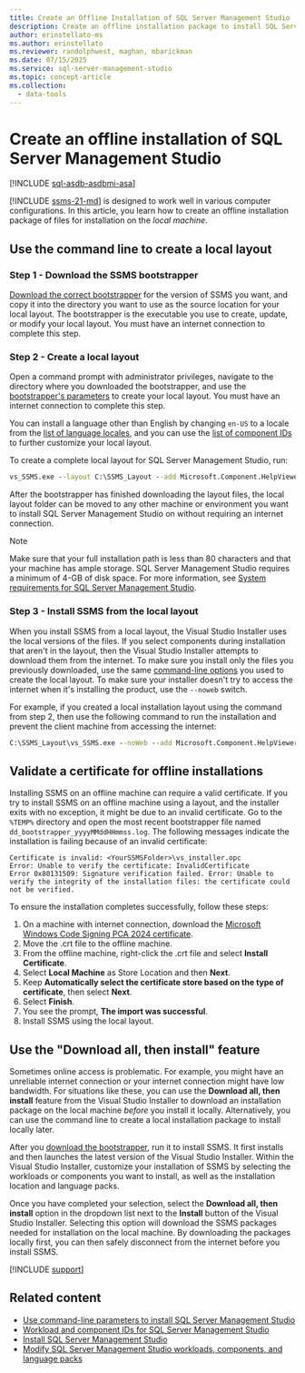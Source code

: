 ```yaml
---
title: Create an Offline Installation of SQL Server Management Studio
description: Create an offline installation package to install SQL Server Management Studio (SSMS) offline when you have an unreliable internet connection or low bandwidth.
author: erinstellato-ms
ms.author: erinstellato
ms.reviewer: randolphwest, maghan, mbarickman
ms.date: 07/15/2025
ms.service: sql-server-management-studio
ms.topic: concept-article
ms.collection:
  - data-tools
---
```

# Create an offline installation of SQL Server Management Studio

[!INCLUDE [sql-asdb-asdbmi-asa](../includes/applies-to-version/sql-asdb-asdbmi-asa.md)]

[!INCLUDE [ssms-21-md](../includes/ssms-21-md.md)] is designed to work well in various computer configurations. In this article, you learn how to create an offline installation package of files for installation on the *local machine*.

## Use the command line to create a local layout

### Step 1 - Download the SSMS bootstrapper

[Download the correct bootstrapper](install.md) for the version of SSMS you want, and copy it into the directory you want to use as the source location for your local layout. The bootstrapper is the executable you use to create, update, or modify your local layout. You must have an internet connection to complete this step.

### Step 2 - Create a local layout

Open a command prompt with administrator privileges, navigate to the directory where you downloaded the bootstrapper, and use the [bootstrapper's parameters](command-line-parameters.md#layout-command-and-command-line-parameters) to create your local layout. You must have an internet connection to complete this step.

You can install a language other than English by changing `en-US` to a locale from the [list of language locales](command-line-parameters.md#list-of-language-locales), and you can use the [list of component IDs](workload-component-ids.md) to further customize your local layout.

To create a complete local layout for SQL Server Management Studio, run:

```cmd
vs_SSMS.exe --layout C:\SSMS_Layout --add Microsoft.Component.HelpViewer
```

After the bootstrapper has finished downloading the layout files, the local layout folder can be moved to any other machine or environment you want to install SQL Server Management Studio on without requiring an internet connection.

> [!NOTE]  
> Make sure that your full installation path is less than 80 characters and that your machine has ample storage. SQL Server Management Studio requires a minimum of 4-GB of disk space. For more information, see [System requirements for SQL Server Management Studio](../system-requirements.md).

### Step 3 - Install SSMS from the local layout

When you install SSMS from a local layout, the Visual Studio Installer uses the local versions of the files. If you select components during installation that aren't in the layout, then the Visual Studio Installer attempts to download them from the internet. To make sure you install only the files you previously downloaded, use the same [command-line options](command-line-parameters.md) you used to create the local layout. To make sure your installer doesn't try to access the internet when it's installing the product, use the `--noweb` switch.

For example, if you created a local installation layout using the command from step 2, then use the following command to run the installation and prevent the client machine from accessing the internet:

```cmd
C:\SSMS_Layout\vs_SSMS.exe --noWeb --add Microsoft.Component.HelpViewer
```

## Validate a certificate for offline installations

Installing SSMS on an offline machine can require a valid certificate. If you try to install SSMS on an offline machine using a layout, and the installer exits with no exception, it might be due to an invalid certificate. Go to the `%TEMP%` directory and open the most recent bootstrapper file named `dd_bootstrapper_yyyyMMddHHmmss.log`. The following messages indicate the installation is failing because of an invalid certificate:

```output
Certificate is invalid: <YourSSMSFolder>\vs_installer.opc
Error: Unable to verify the certificate: InvalidCertificate
Error 0x80131509: Signature verification failed. Error: Unable to verify the integrity of the installation files: the certificate could not be verified.
```

To ensure the installation completes successfully, follow these steps:

1. On a machine with internet connection, download the [Microsoft Windows Code Signing PCA 2024 certificate](https://www.microsoft.com/pkiops/certs/Microsoft%20Windows%20Code%20Signing%20PCA%202024.crt).
1. Move the .crt file to the offline machine.
1. From the offline machine, right-click the .crt file and select **Install Certificate**.
1. Select **Local Machine** as Store Location and then **Next**.
1. Keep **Automatically select the certificate store based on the type of certificate**, then select **Next**.
1. Select **Finish**.
1. You see the prompt, **The import was successful**.
1. Install SSMS using the local layout.

## Use the "Download all, then install" feature

Sometimes online access is problematic. For example, you might have an unreliable internet connection or your internet connection might have low bandwidth. For situations like these, you can use the **Download all, then install** feature from the Visual Studio Installer to download an installation package on the local machine *before* you install it locally. Alternatively, you can use the command line to create a local installation package to install locally later.

After you [download the bootstrapper](#step-1---download-the-ssms-bootstrapper), run it to install SSMS. It first installs and then launches the latest version of the Visual Studio Installer. Within the Visual Studio Installer, customize your installation of SSMS by selecting the workloads or components you want to install, as well as the installation location and language packs.

Once you have completed your selection, select the **Download all, then install** option in the dropdown list next to the **Install** button of the Visual Studio Installer. Selecting this option will download the SSMS packages needed for installation on the local machine. By downloading the packages locally first, you can then safely disconnect from the internet before you install SSMS.

[!INCLUDE [support](../includes/support.md)]

## Related content

- [Use command-line parameters to install SQL Server Management Studio](command-line-parameters.md)
- [Workload and component IDs for SQL Server Management Studio](workload-component-ids.md)
- [Install SQL Server Management Studio](install.md)
- [Modify SQL Server Management Studio workloads, components, and language packs](modify.md)
